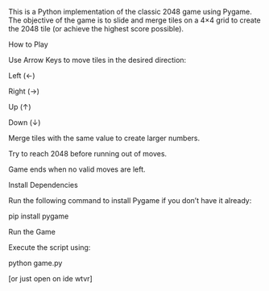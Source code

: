 This is a Python implementation of the classic 2048 game using Pygame. The objective of the game is to slide and merge tiles on a 4×4 grid to create the 2048 tile (or achieve the highest score possible).

How to Play

Use Arrow Keys to move tiles in the desired direction:

Left (←)

Right (→)

Up (↑)

Down (↓)

Merge tiles with the same value to create larger numbers.

Try to reach 2048 before running out of moves.

Game ends when no valid moves are left.

Install Dependencies

Run the following command to install Pygame if you don’t have it already:

pip install pygame

Run the Game

Execute the script using:

python game.py

[or just open on ide wtvr]
